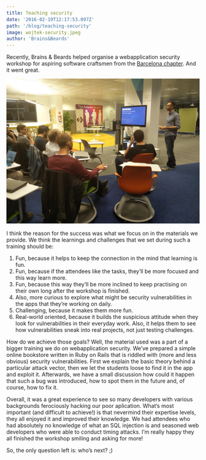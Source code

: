 ```yaml
---
title: Teaching security
date: '2016-02-19T12:17:53.097Z'
path: '/blog/teaching-security'
image: wojtek-security.jpeg
author: 'Brains&Beards'
---
```


Recently, Brains & Beards helped organise a webapplication security workshop for aspiring software craftsmen from the [Barcelona chapter](http://www.meetup.com/Barcelona-Software-Craftsmanship/). And it went great.

![](wojtek-security.jpeg)

I think the reason for the success was what we focus on in the materials we provide. We think the learnings and challenges that we set during such a training should be:

1.  Fun, because it helps to keep the connection in the mind that learning is fun.
2.  Fun, because if the attendees like the tasks, they’ll be more focused and this way learn more.
3.  Fun, because this way they’ll be more inclined to keep practising on their own long after the workshop is finished.
4.  Also, more curious to explore what might be security vulnerabilities in the apps that they’re working on daily.
5.  Challenging, because it makes them more fun.
6.  Real-world oriented, because it builds the suspicious attitude when they look for vulnerabilities in their everyday work. Also, it helps them to see how vulnerabilities sneak into real projects, not just testing challenges.

How do we achieve those goals? Well, the material used was a part of a bigger training we do on webapplication security. We’ve prepared a simple online bookstore written in Ruby on Rails that is riddled with (more and less obvious) security vulnerabilities. First we explain the basic theory behind a particular attack vector, then we let the students loose to find it in the app and exploit it. Afterwards, we have a small discussion how could it happen that such a bug was introduced, how to spot them in the future and, of course, how to fix it.

Overall, it was a great experience to see so many developers with various backgrounds ferociously hacking our poor aplication. What’s most important (and difficult to achieve!) is that nevermind their expertise levels, they all enjoyed it and improved their knowledge. We had attendees who had absolutely no knowledge of what an SQL injection is and seasoned web developers who were able to conduct timing attacks. I’m really happy they all finished the workshop smiling and asking for more!

So, the only question left is: who’s next? ;)
